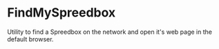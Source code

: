 # FindMySpreedbox
Utility to find a Spreedbox on the network and open it's web page in the default browser.
